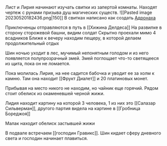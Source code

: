 Лист и Лирия начинают изучать свитки из запертой комнаты.
Находят чертеж с рунами призыва душ магических существ.
![[Pasted image 20230520182436.png|150]]
В свитках написано как создать [Адронаха](Адранах.md)

Приключенцы отправляются в путь в [[Хижина Делдеса]]
На развилке в сторону сторожевой башни, видим солдат 
Скрытно проехали мимо 4 всадников
Ближе к вечеру находим пещеру, в которой делаем продолжительный отдых

Шин ночью уходит в лес, мучимый непонятным голодом и из него появляется полупрозрачный змей. Змей поглощает что-то светящееся из щита, пока он не ломается. 

Пока молилась Лирия, на нее садится бабочка и уводит ее за холм к камню. 
Там она находит [[Фрукт Диалет]] и 20 платиновых монет.

Прибывая на место никого не находим, но чайник еще горячий.
Рядом стоит обелиск из окаменевшей черной жижи.

Лидия находит картину на которой 3 человека, 1 из них это [[Салазар Сильверман]], другого партия видела на картине в [[Гробница Бореджоя]]

Малак находит обелиск застывшей жижи

В подвале встречаем [[господин Гравикс]]. Шин кидает сферу дневного света и господин начинает плавиться.


